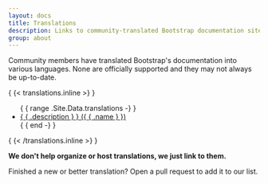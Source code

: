```yaml
---
layout: docs
title: Translations
description: Links to community-translated Bootstrap documentation sites.
group: about
---
```


Community members have translated Bootstrap's documentation into various
languages. None are officially supported and they may not always be up-to-date.

{ {< translations.inline >} }
<ul>
{ { range .Site.Data.translations -} }
  <li><a href="{ { .url } }" hreflang="{ { .code } }">{ { .description } } ({ { .name } })</a></li>
{ { end -} }
</ul>
{ {< /translations.inline >} }

**We don't help organize or host translations, we just link to them.**

Finished a new or better translation? Open a pull request to add it to our list.
